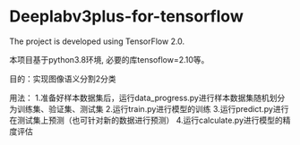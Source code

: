 # Deeplabv3plus-for-tensorflow
The project is developed using TensorFlow 2.0.

本项目基于python3.8环境, 必要的库tensoflow=2.10等。

目的：实现图像语义分割2分类

用法：
1.准备好样本数据集后，运行data_progress.py进行样本数据集随机划分为训练集、验证集、测试集
2.运行train.py进行模型的训练
3.运行predict.py进行在测试集上预测（也可针对新的数据进行预测）
4.运行calculate.py进行模型的精度评估
